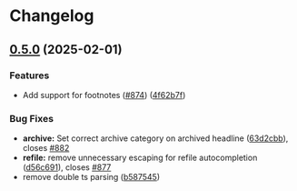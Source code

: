 # Changelog

## [0.5.0](https://github.com/nvim-orgmode/orgmode/compare/0.4.1...v0.5.0) (2025-02-01)


### Features

* Add support for footnotes ([#874](https://github.com/nvim-orgmode/orgmode/issues/874)) ([4f62b7f](https://github.com/nvim-orgmode/orgmode/commit/4f62b7f7227aabb99e271e07c5a18e86c51cfd10))


### Bug Fixes

* **archive:** Set correct archive category on archived headline ([63d2cbb](https://github.com/nvim-orgmode/orgmode/commit/63d2cbbf90cbcc1c94b853caef0801751f9230e9)), closes [#882](https://github.com/nvim-orgmode/orgmode/issues/882)
* **refile:** remove unnecessary escaping for refile autocompletion ([d56c691](https://github.com/nvim-orgmode/orgmode/commit/d56c691bd2f73ed37e3a40f0737e27319ef0c64a)), closes [#877](https://github.com/nvim-orgmode/orgmode/issues/877)
* remove double ts parsing ([b587545](https://github.com/nvim-orgmode/orgmode/commit/b5875459c9c9adc11a2fc1fd25db484a5c03fea4))

